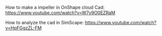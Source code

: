 How to make a impeller in OnShape cloud Cad:
https://www.youtube.com/watch?v=W7y9O0EZRaM

How to analyze the cad in SimScape:
https://www.youtube.com/watch?v=HpFGgzZL-FM